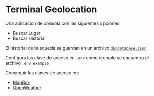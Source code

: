 # Terminal Geolocation

Una aplicacion de consola con las siguientes opciones:

-   Buscar Lugar
-   Buscar Historial

El historial de busqueda se guardan en un archivo [`db/database.json`](https://github.com/Grover101/Terminal-Geolocation)

Configura las clave de acceso en `.env` como ejemplo se encuentra el archivo `.env.example`

Conseguir las claves de acceso en:

-   [MapBox](https://www.mapbox.com/)
-   [OpenWeather](https://openweathermap.org/)
